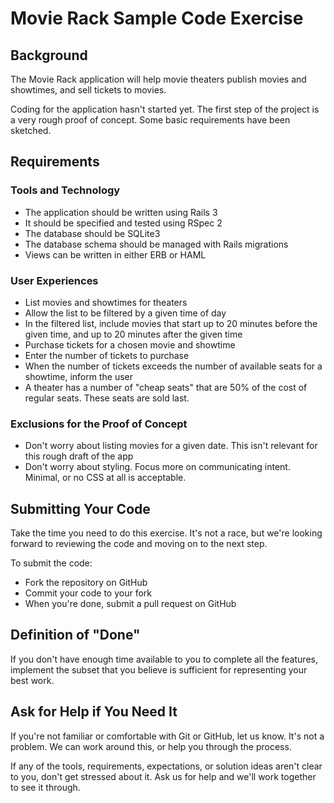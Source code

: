 # Movie Rack Sample Code Exercise

## Background

The Movie Rack application will help movie theaters publish movies and showtimes, and sell tickets to movies.

Coding for the application hasn't started yet. The first step of the project is a very rough proof of concept. Some basic requirements have been sketched.

## Requirements

### Tools and Technology
- The application should be written using Rails 3
- It should be specified and tested using RSpec 2
- The database should be SQLite3
- The database schema should be managed with Rails migrations
- Views can be written in either ERB or HAML

### User Experiences
- List movies and showtimes for theaters
- Allow the list to be filtered by a given time of day
- In the filtered list, include movies that start up to 20 minutes before the given time, and up to 20 minutes after the given time
- Purchase tickets for a chosen movie and showtime
- Enter the number of tickets to purchase
- When the number of tickets exceeds the number of available seats for a showtime, inform the user
- A theater has a number of "cheap seats" that are 50% of the cost of regular seats. These seats are sold last.

### Exclusions for the Proof of Concept
- Don't worry about listing movies for a given date. This isn't relevant for this rough draft of the app
- Don't worry about styling. Focus more on communicating intent. Minimal, or no CSS at all is acceptable.

## Submitting Your Code

Take the time you need to do this exercise. It's not a race, but we're looking forward to reviewing the code and moving on to the next step.

To submit the code:
- Fork the repository on GitHub
- Commit your code to your fork
- When you're done, submit a pull request on GitHub

## Definition of "Done"

If you don't have enough time available to you to complete all the features, implement the subset that you believe is sufficient for representing your best work.

## Ask for Help if You Need It

If you're not familiar or comfortable with Git or GitHub, let us know. It's not a problem. We can work around this, or help you through the process.

If any of the tools, requirements, expectations, or solution ideas aren't clear to you, don't get stressed about it. Ask us for help and we'll work together to see it through.